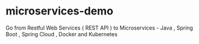 # microservices-demo
Go from Restful Web Services ( REST API ) to Microservices - Java , Spring Boot , Spring Cloud , Docker and Kubernetes

